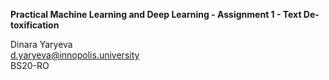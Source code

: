**Practical Machine Learning and Deep Learning - Assignment 1 - Text De-toxification**

Dinara Yaryeva\
d.yaryeva@innopolis.university\
BS20-RO

 <!-- Additionaly, put basic commands how to use your repository. How to transform data, train model and make a predictions. -->